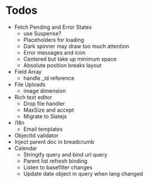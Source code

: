 # Todos
- Fetch Pending and Error States
    - use Suspense?
    - Placeholders for loading
    - Dark spinner may draw too much attention
    - Error messages and icon
    - Centered but take up minimum space
    - Absolute position breaks layout
- Field Array
    - handle _id reference
- File Uploads
    - image dimension
- Rich text editor
    - Drop file handler
    - MaxSize and accept
    - Migrate to Slatejs
- i18n
    - Email templates
- ObjectId validator
- Inject parent doc in breadcrumb
- Calendar
    - Stringify query and bind url query
    - Parent list refresh binding
    - Listen to basefilter changes
    - Update date object in query when lang changed